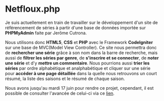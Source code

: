 # Netfloux.php
Je suis actuellement en train de travailler sur le développement d'un site de référencement de séries à partir d'une base de données importée sur **PHPMyAdmin** faite par Jerôme Cutrona.

Nous utilisons donc **HTML5**, **CSS** et **PHP** avec le Framework **CodeIgniter** sur une base de MVC(Model View Controller). Ce site nous permettra donc de **rechercher une série** grâce à son nom dans la barre de recherche, mais aussi de **filtrer les séries par genre**, de **s'inscrire et se connecter**, de **noter une série** et d'y **mettre un commentaire**. Nous pourrions aussi **trier les séries** par ordre alphabétique et analphabétique et cliquer sur une série pour **accéder à une page détaillée** dans la quelle nous retrouvons un court résumé, la liste des saisons et le résumé de chaque saison.

Nous avons jusqu'au mardi 17 juin pour rendre ce projet, cependant, il est possible de consulter l'avancée de celui-ci via ce [lien](https://dwarves.iut-fbleau.fr/~peirotom/SAE22_2024/codeigniter/).
